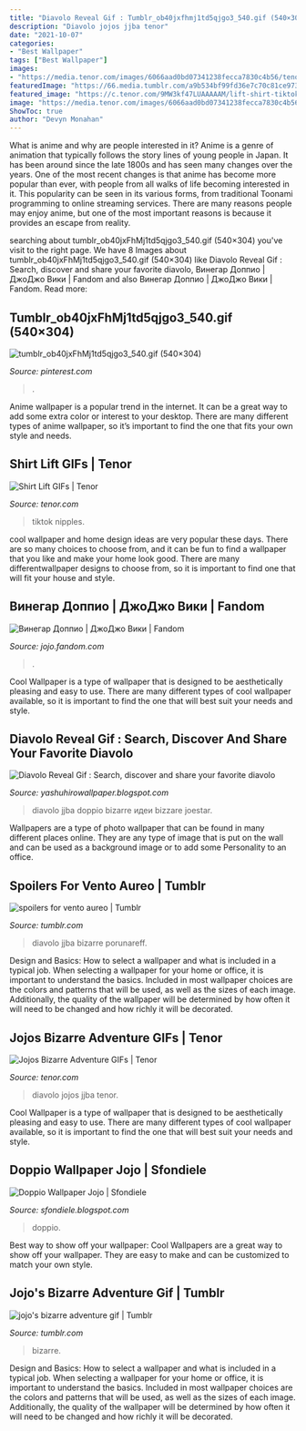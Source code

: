 ```yaml
---
title: "Diavolo Reveal Gif : Tumblr_ob40jxfhmj1td5qjgo3_540.gif (540×304)"
description: "Diavolo jojos jjba tenor"
date: "2021-10-07"
categories:
- "Best Wallpaper"
tags: ["Best Wallpaper"]
images:
- "https://media.tenor.com/images/6066aad0bd07341238fecca7830c4b56/tenor.gif"
featuredImage: "https://66.media.tumblr.com/a9b534bf99fd36e7c70c81ce97359fed/tumblr_psqohu5tjV1tqvsfso3_500.gif"
featured_image: "https://c.tenor.com/9MW3kf47LUAAAAAM/lift-shirt-tiktok.gif"
image: "https://media.tenor.com/images/6066aad0bd07341238fecca7830c4b56/tenor.gif"
ShowToc: true
author: "Devyn Monahan"
---
```



What is anime and why are people interested in it?
Anime is a genre of animation that typically follows the story lines of young people in Japan. It has been around since the late 1800s and has seen many changes over the years. One of the most recent changes is that anime has become more popular than ever, with people from all walks of life becoming interested in it. This popularity can be seen in its various forms, from traditional Toonami programming to online streaming services. There are many reasons people may enjoy anime, but one of the most important reasons is because it provides an escape from reality.

	

		
searching about tumblr_ob40jxFhMj1td5qjgo3_540.gif (540×304) you've visit to the right page. We have 8 Images about tumblr_ob40jxFhMj1td5qjgo3_540.gif (540×304) like Diavolo Reveal Gif : Search, discover and share your favorite diavolo, Винегар Доппио | ДжоДжо Вики | Fandom and also Винегар Доппио | ДжоДжо Вики | Fandom. Read more:
		
    
## Tumblr_ob40jxFhMj1td5qjgo3_540.gif (540×304)

<img loading=lazy src="https://i.pinimg.com/originals/2c/fb/99/2cfb995eaef2bb09c905865c9f085874.gif" onerror="this.onerror=null;this.src='https://tse1.mm.bing.net/th?id=OIP.uxknhQCtm4bN3fyf0rD9egHaEK&amp;pid=15.1';" alt="tumblr_ob40jxFhMj1td5qjgo3_540.gif (540×304)">

_Source: pinterest.com_

>. 

	

Anime wallpaper is a popular trend in the internet. It can be a great way to add some extra color or interest to your desktop. There are many different types of anime wallpaper, so it’s important to find the one that fits your own style and needs.

    
## Shirt Lift GIFs | Tenor

<img loading=lazy src="https://c.tenor.com/9MW3kf47LUAAAAAM/lift-shirt-tiktok.gif" onerror="this.onerror=null;this.src='https://tse2.mm.bing.net/th?id=OIP.FItI3pPYadWp-gU5ipw4ewAAAA&amp;pid=15.1';" alt="Shirt Lift GIFs | Tenor">

_Source: tenor.com_

>tiktok nipples. 

	

cool wallpaper and home design ideas are very popular these days. There are so many choices to choose from, and it can be fun to find a wallpaper that you like and make your home look good. There are many differentwallpaper designs to choose from, so it is important to find one that will fit your house and style.

    
## Винегар Доппио | ДжоДжо Вики | Fandom

<img loading=lazy src="https://vignette.wikia.nocookie.net/jojo/images/8/85/Diavolo-Doppio.gif/revision/latest?cb=20190608133905&amp;path-prefix=ru" onerror="this.onerror=null;this.src='https://tse2.mm.bing.net/th?id=OIP.eQAW0h8KcH0jdp_oBeNrUwHaEK&amp;pid=15.1';" alt="Винегар Доппио | ДжоДжо Вики | Fandom">

_Source: jojo.fandom.com_

>. 

	

Cool Wallpaper is a type of wallpaper that is designed to be aesthetically pleasing and easy to use. There are many different types of cool wallpaper available, so it is important to find the one that will best suit your needs and style.

    
## Diavolo Reveal Gif : Search, Discover And Share Your Favorite Diavolo

<img loading=lazy src="https://i.pinimg.com/originals/7b/5e/4e/7b5e4ec1584b85cb60b20fb6ad72f6e1.gif" onerror="this.onerror=null;this.src='https://tse4.mm.bing.net/th?id=OIP.56qmI_8rbEPTFV4WnPIhTgHaEG&amp;pid=15.1';" alt="Diavolo Reveal Gif : Search, discover and share your favorite diavolo">

_Source: yashuhirowallpaper.blogspot.com_

>diavolo jjba doppio bizarre идеи bizzare joestar. 

	



Wallpapers are a type of photo wallpaper that can be found in many different places online. They are any type of image that is put on the wall and can be used as a background image or to add some Personality to an office.

    
## Spoilers For Vento Aureo | Tumblr

<img loading=lazy src="https://66.media.tumblr.com/a9b534bf99fd36e7c70c81ce97359fed/tumblr_psqohu5tjV1tqvsfso3_500.gif" onerror="this.onerror=null;this.src='https://tse2.mm.bing.net/th?id=OIP.tTN0qR3u8aISRPvAs7mY1AHaEG&amp;pid=15.1';" alt="spoilers for vento aureo | Tumblr">

_Source: tumblr.com_

>diavolo jjba bizarre porunareff. 

	

Design and Basics: How to select a wallpaper and what is included in a typical job.
When selecting a wallpaper for your home or office, it is important to understand the basics. Included in most wallpaper choices are the colors and patterns that will be used, as well as the sizes of each image. Additionally, the quality of the wallpaper will be determined by how often it will need to be changed and how richly it will be decorated.

    
## Jojos Bizarre Adventure GIFs | Tenor

<img loading=lazy src="https://media.tenor.com/images/6066aad0bd07341238fecca7830c4b56/tenor.gif" onerror="this.onerror=null;this.src='https://tse2.mm.bing.net/th?id=OIP.YGaq0L0HNBI4_syngwxLVgAAAA&amp;pid=15.1';" alt="Jojos Bizarre Adventure GIFs | Tenor">

_Source: tenor.com_

>diavolo jojos jjba tenor. 

	

Cool Wallpaper is a type of wallpaper that is designed to be aesthetically pleasing and easy to use. There are many different types of cool wallpaper available, so it is important to find the one that will best suit your needs and style.

    
## Doppio Wallpaper Jojo | Sfondiele

<img loading=lazy src="https://i0.wp.com/i.redd.it/szqoalk3gfr21.jpg" onerror="this.onerror=null;this.src='https://tse3.mm.bing.net/th?id=OIP.U9JDabzduJN0-hDvt5nIngHaEK&amp;pid=15.1';" alt="Doppio Wallpaper Jojo | Sfondiele">

_Source: sfondiele.blogspot.com_

>doppio. 

	

Best way to show off your wallpaper:
Cool Wallpapers are a great way to show off your wallpaper. They are easy to make and can be customized to match your own style.

    
## Jojo&#039;s Bizarre Adventure Gif | Tumblr

<img loading=lazy src="https://78.media.tumblr.com/0cdab15f4271cf59aa0805e08608523b/tumblr_okiepgXw5X1tqafs1o1_400.gif" onerror="this.onerror=null;this.src='https://tse3.mm.bing.net/th?id=OIP.6KgdX2eciTuodBOsrxNeOgAAAA&amp;pid=15.1';" alt="jojo&#039;s bizarre adventure gif | Tumblr">

_Source: tumblr.com_

>bizarre. 

	

Design and Basics: How to select a wallpaper and what is included in a typical job.
When selecting a wallpaper for your home or office, it is important to understand the basics. Included in most wallpaper choices are the colors and patterns that will be used, as well as the sizes of each image. Additionally, the quality of the wallpaper will be determined by how often it will need to be changed and how richly it will be decorated.

